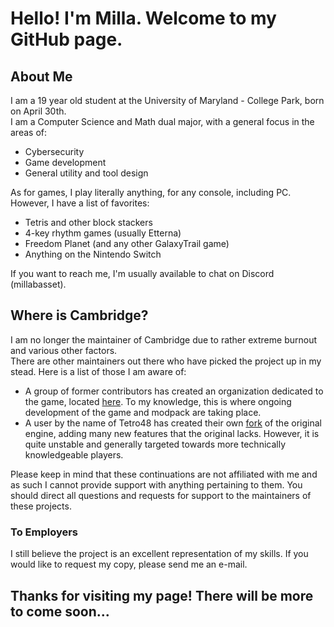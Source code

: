 # Hello! I'm Milla. Welcome to my GitHub page.

## About Me

I am a 19 year old student at the University of Maryland - College Park, born on April 30th.  
I am a Computer Science and Math dual major, with a general focus in the areas of:

- Cybersecurity
- Game development
- General utility and tool design

As for games, I play literally anything, for any console, including PC. However, I have a list of favorites:

- Tetris and other block stackers
- 4-key rhythm games (usually Etterna)
- Freedom Planet (and any other GalaxyTrail game)
- Anything on the Nintendo Switch

If you want to reach me, I'm usually available to chat on Discord (millabasset).

## Where is Cambridge?

I am no longer the maintainer of Cambridge due to rather extreme burnout and various other factors.  
There are other maintainers out there who have picked the project up in my stead. Here is a list of those I am aware of:

- A group of former contributors has created an organization dedicated to the game, located [here](https://github.com/cambridge-stacker). To my knowledge, this is where ongoing development of the game and modpack are taking place.
- A user by the name of Tetro48 has created their own [fork](https://github.com/Tetro48/cambridge) of the original engine, adding many new features that the original lacks. However, it is quite unstable and generally targeted towards more technically knowledgeable players.

Please keep in mind that these continuations are not affiliated with me and as such I cannot provide support with anything pertaining to them. You should direct all questions and requests for support to the maintainers of these projects.

### To Employers

I still believe the project is an excellent representation of my skills. If you would like to request my copy, please send me an e-mail.

## Thanks for visiting my page! There will be more to come soon...
